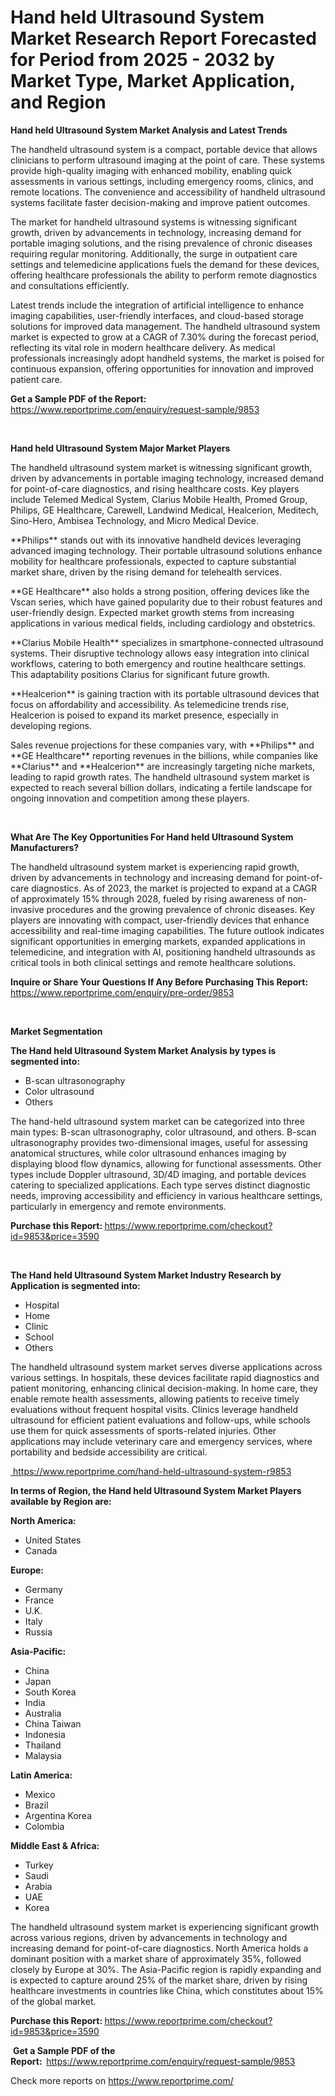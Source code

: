 <p><h1>Hand held Ultrasound System Market Research Report Forecasted for Period from 2025 -  2032 by Market Type, Market Application, and Region</h1></p><p><strong>Hand held Ultrasound System Market Analysis and Latest Trends</strong></p>
<p><p>The handheld ultrasound system is a compact, portable device that allows clinicians to perform ultrasound imaging at the point of care. These systems provide high-quality imaging with enhanced mobility, enabling quick assessments in various settings, including emergency rooms, clinics, and remote locations. The convenience and accessibility of handheld ultrasound systems facilitate faster decision-making and improve patient outcomes.</p><p>The market for handheld ultrasound systems is witnessing significant growth, driven by advancements in technology, increasing demand for portable imaging solutions, and the rising prevalence of chronic diseases requiring regular monitoring. Additionally, the surge in outpatient care settings and telemedicine applications fuels the demand for these devices, offering healthcare professionals the ability to perform remote diagnostics and consultations efficiently.</p><p>Latest trends include the integration of artificial intelligence to enhance imaging capabilities, user-friendly interfaces, and cloud-based storage solutions for improved data management. The handheld ultrasound system market is expected to grow at a CAGR of 7.30% during the forecast period, reflecting its vital role in modern healthcare delivery. As medical professionals increasingly adopt handheld systems, the market is poised for continuous expansion, offering opportunities for innovation and improved patient care.</p></p>
<p><strong>Get a Sample PDF of the Report:&nbsp;</strong> <a href="https://www.reportprime.com/enquiry/request-sample/9853?utm_campaign=3110&utm_medium=2&utm_source=Github&utm_content=ia&utm_term=20032025&utm_id=hand-held-ultrasound-system">https://www.reportprime.com/enquiry/request-sample/9853</a></p>
<p>&nbsp;</p>
<p><strong>Hand held Ultrasound System Major Market Players</strong></p>
<p><p>The handheld ultrasound system market is witnessing significant growth, driven by advancements in portable imaging technology, increased demand for point-of-care diagnostics, and rising healthcare costs. Key players include Telemed Medical System, Clarius Mobile Health, Promed Group, Philips, GE Healthcare, Carewell, Landwind Medical, Healcerion, Meditech, Sino-Hero, Ambisea Technology, and Micro Medical Device.</p><p>**Philips** stands out with its innovative handheld devices leveraging advanced imaging technology. Their portable ultrasound solutions enhance mobility for healthcare professionals, expected to capture substantial market share, driven by the rising demand for telehealth services.</p><p>**GE Healthcare** also holds a strong position, offering devices like the Vscan series, which have gained popularity due to their robust features and user-friendly design. Expected market growth stems from increasing applications in various medical fields, including cardiology and obstetrics.</p><p>**Clarius Mobile Health** specializes in smartphone-connected ultrasound systems. Their disruptive technology allows easy integration into clinical workflows, catering to both emergency and routine healthcare settings. This adaptability positions Clarius for significant future growth.</p><p>**Healcerion** is gaining traction with its portable ultrasound devices that focus on affordability and accessibility. As telemedicine trends rise, Healcerion is poised to expand its market presence, especially in developing regions.</p><p>Sales revenue projections for these companies vary, with **Philips** and **GE Healthcare** reporting revenues in the billions, while companies like **Clarius** and **Healcerion** are increasingly targeting niche markets, leading to rapid growth rates. The handheld ultrasound system market is expected to reach several billion dollars, indicating a fertile landscape for ongoing innovation and competition among these players.</p></p>
<p>&nbsp;</p>
<p><strong>What Are The Key Opportunities For Hand held Ultrasound System Manufacturers?</strong></p>
<p><p>The handheld ultrasound system market is experiencing rapid growth, driven by advancements in technology and increasing demand for point-of-care diagnostics. As of 2023, the market is projected to expand at a CAGR of approximately 15% through 2028, fueled by rising awareness of non-invasive procedures and the growing prevalence of chronic diseases. Key players are innovating with compact, user-friendly devices that enhance accessibility and real-time imaging capabilities. The future outlook indicates significant opportunities in emerging markets, expanded applications in telemedicine, and integration with AI, positioning handheld ultrasounds as critical tools in both clinical settings and remote healthcare solutions.</p></p>
<p><strong>Inquire or Share Your Questions If Any Before Purchasing This Report:</strong> <a href="https://www.reportprime.com/enquiry/pre-order/9853?utm_campaign=3110&utm_medium=2&utm_source=Github&utm_content=ia&utm_term=20032025&utm_id=hand-held-ultrasound-system">https://www.reportprime.com/enquiry/pre-order/9853</a></p>
<p>&nbsp;</p>
<p><strong>Market Segmentation</strong></p>
<p><strong>The Hand held Ultrasound System Market Analysis by types is segmented into:</strong></p>
<p><ul><li>B-scan ultrasonography</li><li>Color ultrasound</li><li>Others</li></ul></p>
<p><p>The hand-held ultrasound system market can be categorized into three main types: B-scan ultrasonography, color ultrasound, and others. B-scan ultrasonography provides two-dimensional images, useful for assessing anatomical structures, while color ultrasound enhances imaging by displaying blood flow dynamics, allowing for functional assessments. Other types include Doppler ultrasound, 3D/4D imaging, and portable devices catering to specialized applications. Each type serves distinct diagnostic needs, improving accessibility and efficiency in various healthcare settings, particularly in emergency and remote environments.</p></p>
<p><strong>Purchase this Report:&nbsp;</strong><a href="https://www.reportprime.com/checkout?id=9853&price=3590&utm_campaign=3110&utm_medium=2&utm_source=Github&utm_content=ia&utm_term=20032025&utm_id=hand-held-ultrasound-system">https://www.reportprime.com/checkout?id=9853&price=3590</a></p>
<p>&nbsp;</p>
<p><strong>The Hand held Ultrasound System Market Industry Research by Application is segmented into:</strong></p>
<p><ul><li>Hospital</li><li>Home</li><li>Clinic</li><li>School</li><li>Others</li></ul></p>
<p><p>The handheld ultrasound system market serves diverse applications across various settings. In hospitals, these devices facilitate rapid diagnostics and patient monitoring, enhancing clinical decision-making. In home care, they enable remote health assessments, allowing patients to receive timely evaluations without frequent hospital visits. Clinics leverage handheld ultrasound for efficient patient evaluations and follow-ups, while schools use them for quick assessments of sports-related injuries. Other applications may include veterinary care and emergency services, where portability and bedside accessibility are critical.</p></p>
<p><a href="https://www.reportprime.com/hand-held-ultrasound-system-r9853?utm_campaign=3110&utm_medium=2&utm_source=Github&utm_content=ia&utm_term=20032025&utm_id=hand-held-ultrasound-system">&nbsp;https://www.reportprime.com/hand-held-ultrasound-system-r9853</a></p>
<p><strong>In terms of Region, the Hand held Ultrasound System Market Players available by Region are:</strong></p>
<p>
    <p> <strong> North America: </strong>
        <ul>
            <li>United States</li>
            <li>Canada</li>
        </ul>
        </p> 
    <p> <strong> Europe: </strong>
        <ul>
            <li>Germany</li>
            <li>France</li>
            <li>U.K.</li>
            <li>Italy</li>
            <li>Russia</li>
        </ul>
        </p> 
    <p> <strong> Asia-Pacific: </strong>
        <ul>
            <li>China</li>
            <li>Japan</li>
            <li>South Korea</li>
            <li>India</li>
            <li>Australia</li>
            <li>China Taiwan</li>
            <li>Indonesia</li>
            <li>Thailand</li>
            <li>Malaysia</li>
        </ul>
        </p> 
    <p> <strong> Latin America: </strong>
        <ul>
            <li>Mexico</li>
            <li>Brazil</li>
            <li>Argentina Korea</li>
            <li>Colombia</li>
        </ul>
        </p> 
    <p> <strong> Middle East & Africa: </strong>
        <ul>
            <li>Turkey</li>
            <li>Saudi</li>
            <li>Arabia</li>
            <li>UAE</li>
            <li>Korea</li>
        </ul>
    </p>
    </p>
<p><p>The handheld ultrasound system market is experiencing significant growth across various regions, driven by advancements in technology and increasing demand for point-of-care diagnostics. North America holds a dominant position with a market share of approximately 35%, followed closely by Europe at 30%. The Asia-Pacific region is rapidly expanding and is expected to capture around 25% of the market share, driven by rising healthcare investments in countries like China, which constitutes about 15% of the global market.</p></p>
<p><strong>Purchase this Report: </strong><a href="https://www.reportprime.com/checkout?id=9853&price=3590&utm_campaign=3110&utm_medium=2&utm_source=Github&utm_content=ia&utm_term=20032025&utm_id=hand-held-ultrasound-system">https://www.reportprime.com/checkout?id=9853&price=3590</a></p>
<p>&nbsp;<strong>Get a Sample PDF of the Report:&nbsp;&nbsp;</strong><a href="https://www.reportprime.com/enquiry/request-sample/9853?utm_campaign=3110&utm_medium=2&utm_source=Github&utm_content=ia&utm_term=20032025&utm_id=hand-held-ultrasound-system">https://www.reportprime.com/enquiry/request-sample/9853</a></p>
<p><strong></strong></p>
<p>Check more reports on <a href="https://www.reportprime.com/?utm_campaign=3110&utm_medium=2&utm_source=Github&utm_content=ia&utm_term=20032025&utm_id=hand-held-ultrasound-system">https://www.reportprime.com/</a></p>